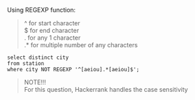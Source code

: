 Using REGEXP function:
> ^ for start character  
> $ for end character  
> . for any 1 character  
> .* for multiple number of any characters

```
select distinct city
from station
where city NOT REGEXP '^[aeiou].*[aeiou]$';
```

> NOTE!!!  
> For this question, Hackerrank handles the case sensitivity
